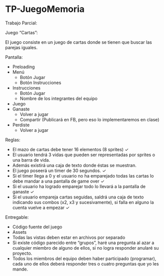 # TP-JuegoMemoria
Trabajo Parcial:

Juego “Cartas”:

El juego consiste en un juego de cartas donde se tienen que buscar las parejas iguales.

Pantalla:
- Preloading
- Menú
  - Botón Jugar
  - Botón Instrucciones
- Instrucciones
  - Botón Jugar
  - Nombre de los integrantes del equipo
- Juego
- Ganaste 
  - Volver a jugar
  - Compartir (Publicará en FB, pero eso lo implementaremos en clase)
- Perdiste
  - Volver a jugar

Reglas:

- El mazo de cartas debe tener 16 elementos (8 sprites) ✓
- El usuario tendrá 3 vidas que pueden ser representadas por sprites o una barra de vida.
- Además existirá una caja de texto donde éstas se muestran.
- El juego poseerá un timer de 30 segundos. ✓
- Si el timer llega a 0 y el usuario no ha emparejado todas las cartas lo debe mandar a una pantalla de game over ✓
- Si el usuario ha logrado emparejar todo lo llevará a la pantalla de ganaste ✓
- Si el usuario empareja cartas seguidas, saldrá una caja de texto indicando sus combos (x2, x3 y sucesivamente), si falla en alguno la cuenta vuelve a empezar ✓


Entregable:

- Código fuente del juego
- Assets
- Todas las vistas deben estar en archivos por separado
- Si existe código parecido entre “grupos”, haré una pregunta al azar a cualquier miembro de alguno de ellos, si no logra responder anularé su proyecto.
- Todos los miembros del equipo deben haber participado (programar), cada uno de ellos deberá responder tres o cuatro preguntas que yo les mande.
